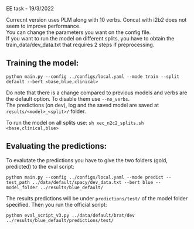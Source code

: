 EE task - 19/3/2022

Currecnt version uses PLM along with 10 verbs. Concat with i2b2 does not seem to improve performance.<br>
You can change the parameters you want on the config file.<br>
If you want to run the model on different splits, you have to obtain the train_data/dev_data.txt that requires 2 steps if preprocessing.

## Training the model: 
```
python main.py --config ../configs/local.yaml --mode train --split default --bert <base,blue,clinical> 
```
Do note that there is a change compared to previous models and verbs are the default option. To disable them use ```--no_verbs```.<br>
The predictions (on dev), log and the saved model are saved at ```results/<model>_<split>/``` folder.

To run the model on all splits use: 
```sh xec_n2c2_splits.sh <base,clinical,blue>```

## Evaluating the predictions:
To evalutate the predictions you have to give the two folders (gold, predicted) to the eval script:<br>
```
python main.py --config ../configs/local.yaml --mode predict --test_path ../data/default/spacy/dev_data.txt --bert blue --model_folder ../results/blue_default/
```
The results predictions will be under ```predictions/test/``` of the model folder specified.
Then you run the official script:
```
python eval_script_v3.py ../data/default/brat/dev ../results/blue_default/predictions/test/
```
